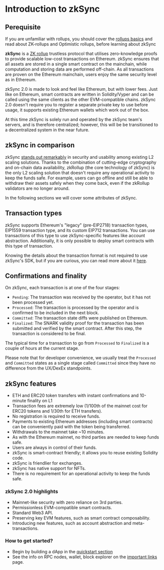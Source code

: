 # Introduction to zkSync

## Perequisite

If you are unfamiliar with rollups, you should cover the [rollups basics](./rollups.md) and read about ZK-rollups and Optimistic rollups, before learning about zkSync

**zkSync** is a [ZK rollup](./rollups.md) trustless protocol that utilises zero-knowledge proofs to provide scalable low-cost transactions on Ethereum. 
zkSync ensures that all assets are stored in a single smart contract on the mainchain, while computation and storing data are performed off-chain. As all transactions are proven on the Ethereum mainchain, users enjoy the same security level as in Ethereum.

zkSync 2.0 is made to look and feel like Ethereum, but with lower fees. Just like on Ethereum, smart contracts are written in Solidity/Vyper and can be called using the same clients as the other EVM-compatible chains.
zkSync 2.0 doesn't require you to register a separate private key to use before usage, it supports existing Ethereum wallets which work out of the box.

At this time zkSync is solely run and operated by the zkSync team's servers, and is therefore centralized; however, this will be be transitioned to a decentralized system in the near future.

## zkSync in comparison

zkSync [stands out remarkably](https://blog.matter-labs.io/evaluating-ethereum-l2-scaling-solutions-a-comparison-framework-b6b2f410f955) in security and usability among existing L2 scaling solutions. 
Thanks to the combination of cutting-edge cryptography and on-chain data availability, zkRollup (the core technology of zkSync) is the only L2 scaling solution that doesn't require any operational activity to keep the funds safe. 
For example, users can go offline and still be able to withdraw their assets safely when they come back, even if the zkRollup validators are no longer around.

In the following sections we will cover some attributes of zkSync.

## Transaction types

zkSync supports Ethereum's "legacy" (pre-EIP2718) transaction types, EIP1559 transaction type, and its custom EIP712 transactions. You can use transactions of this type to use zkSync-specific features like account abstraction. 
Additionally, it is only possible to deploy smart contracts with this type of transaction.

Knowing the details about the transaction format is not required to use zkSync's SDK, but if you are curious, you can read more about it [here](../../api/api.md#eip712).


## Confirmations and finality

On zkSync, each transaction is at one of the four stages:

- `Pending`: The transaction was received by the operator, but it has not been processed yet.
- `Processed`: The transaction is processed by the operator and is confirmed to be included in the next block.
- `Committed`: The transaction state diffs were published on Ethereum.
- `Finalized`: The SNARK validity proof for the transaction has been submitted and verified by the smart contract. After this step, the transaction is considered to be final.

The typical time for a transaction to go from `Processed` to `Finalized` is a couple of hours at the current stage.

Please note that for developer convenience, we usually treat the `Processed` and `Committed` states as a single stage called `Committed` since they have no difference from the UX/DexEx standpoints.


## zkSync features

- ETH and ERC20 token transfers with instant confirmations and 10-minute finality on L1
- Transaction fees are extremely low (1/100th of the mainnet cost for ERC20 tokens and 1/30th for ETH transfers).
- No registration is required to receive funds.
- Payments to existing Ethereum addresses (including smart contracts) can be conveniently paid with the token being transferred.
- Withdrawals to the mainnet take ~10 minutes.
- As with the Ethereum mainnet, no third parties are needed to keep funds safe.
- Users are always in control of their funds.
- zkSync is smart-contract friendly; it allows you to reuse existing Solidity code.
- zkSync is friendlier for exchanges.
- zkSync has native support for NFTs.
- There is no requirement for an operational activity to keep the funds safe.

### zkSync 2.0 highlights

- Mainnet-like security with zero reliance on 3rd parties.
- Permissionless EVM-compatible smart contracts.
- Standard Web3 API.
- Preserving key EVM features, such as smart contract composability.
- Introducing new features, such as account abstraction and meta-transactions.

### How to get started?

- Begin by building a dApp in the [quickstart section](../../developer-guides/hello-world.md)
- See the info on RPC nodes, wallet, block explorer on the [important links](../troubleshooting/important-links.md) page.


